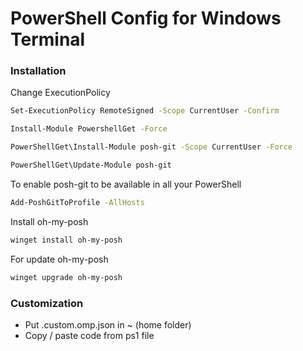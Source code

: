 # PowerShell Config for Windows Terminal

### Installation
Change ExecutionPolicy

```sh
Set-ExecutionPolicy RemoteSigned -Scope CurrentUser -Confirm
```


```sh
Install-Module PowershellGet -Force
```

```sh
PowerShellGet\Install-Module posh-git -Scope CurrentUser -Force
```

```sh
PowerShellGet\Update-Module posh-git
```

To enable posh-git to be available in all your PowerShell
```sh
Add-PoshGitToProfile -AllHosts
```

Install oh-my-posh
```sh
winget install oh-my-posh
```

For update oh-my-posh
```sh
winget upgrade oh-my-posh
```

### Customization
- Put .custom.omp.json in ~ (home folder)
- Copy / paste code from ps1 file


